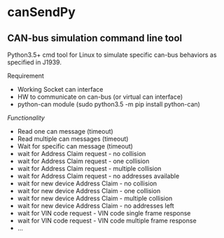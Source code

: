 canSendPy
====================

CAN-bus simulation command line tool
--------------------

Python3.5+ cmd tool for Linux to simulate specific can-bus behaviors as specified in J1939.

Requirement
- Working Socket can interface
- HW to communicate on can-bus (or virtual can interface)
- python-can module (sudo python3.5 -m pip install python-can)


*Functionality*
- Read one can message (timeout)
- Read multiple can messages (timeout)
- Wait for specific can message (timeout)
- wait for Address Claim request - no collision
- wait for Address Claim request - one collision
- wait for Address Claim request - multiple collision
- wait for Address Claim request - no addresses available
- wait for new device Address Claim - no collision
- wait for new device Address Claim - one collision
- wait for new device Address Claim - multiple collision
- wait for new device Address Claim - no addresses left
- wait for VIN code request - VIN code single frame response
- wait for VIN code request - VIN code multiple frame response
- ...

